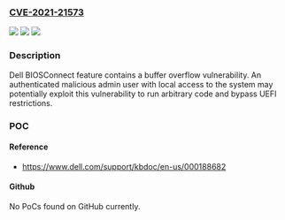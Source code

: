 ### [CVE-2021-21573](https://cve.mitre.org/cgi-bin/cvename.cgi?name=CVE-2021-21573)
![](https://img.shields.io/static/v1?label=Product&message=BIOSConnect&color=blue)
![](https://img.shields.io/static/v1?label=Version&message=%3C%20Gen%2011%2C%20Gen%2010%20&color=brighgreen)
![](https://img.shields.io/static/v1?label=Vulnerability&message=CWE-121%3A%20Stack-based%20Buffer%20Overflow&color=brighgreen)

### Description

Dell BIOSConnect feature contains a buffer overflow vulnerability. An authenticated malicious admin user with local access to the system may potentially exploit this vulnerability to run arbitrary code and bypass UEFI restrictions.

### POC

#### Reference
- https://www.dell.com/support/kbdoc/en-us/000188682

#### Github
No PoCs found on GitHub currently.

